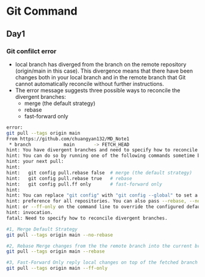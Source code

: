 # Git Command
## Day1 
### Git confilct error
- local branch has diverged from the branch on the remote repository (origin/main in this case). This divergence means that there have been changes both in your local branch and in the remote branch that Git cannot automatically reconcile without further instructions.
- The error message suggests three possible ways to reconcile the divergent branches:
  - merge (the default strategy)
  - rebase
  - fast-forward only
```bash
error:
git pull --tags origin main
From https://github.com/chuangyan132/MD_Note1
 * branch            main       -> FETCH_HEAD
hint: You have divergent branches and need to specify how to reconcile them.
hint: You can do so by running one of the following commands sometime before
hint: your next pull:
hint: 
hint:   git config pull.rebase false  # merge (the default strategy)
hint:   git config pull.rebase true   # rebase
hint:   git config pull.ff only       # fast-forward only
hint: 
hint: You can replace "git config" with "git config --global" to set a default
hint: preference for all repositories. You can also pass --rebase, --no-rebase,
hint: or --ff-only on the command line to override the configured default per
hint: invocation.
fatal: Need to specify how to reconcile divergent branches.

```
```bash
#1, Merge Default Strategy
git pull --tags origin main --no-rebase

#2, Rebase Merge changes from the the remote branch into the current branch
git pull --tags origin main --rebase

#3, Fast-Forward Only reply local changes on top of the fetched branch
git pull --tags origin main --ff-only
```

